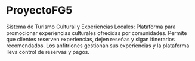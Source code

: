 # ProyectoFG5
Sistema de Turismo Cultural y Experiencias Locales: Plataforma para promocionar experiencias culturales ofrecidas por comunidades. Permite que clientes reserven experiencias, dejen reseñas y sigan itinerarios recomendados. Los anfitriones gestionan sus experiencias y la plataforma lleva control de reservas y pagos.
